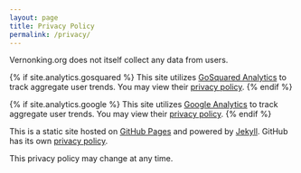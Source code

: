 ```yaml
---
layout: page
title: Privacy Policy
permalink: /privacy/
---
```


Vernonking.org does not itself collect any data from users.

{% if site.analytics.gosquared %}
This site utilizes [GoSquared Analytics](https://www.gosquared.com) to track aggregate user trends. You may view their [privacy policy](https://www.gosquared.com/legal/privacy/statement/).
{% endif %}

{% if site.analytics.google %}
This site utilizes [Google Analytics](http://www.google.com/analytics/) to track aggregate user trends. You may view their [privacy policy](http://www.google.com/analytics/learn/privacy.html).
{% endif %}

This is a static site hosted on [GitHub Pages](http://pages.github.com) and powered by [Jekyll](http://jekyllrb.com). GitHub has its own [privacy policy](https://help.github.com/articles/github-privacy-policy).

This privacy policy may change at any time.
